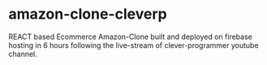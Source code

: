 # amazon-clone-cleverp
REACT based Ecommerce Amazon-Clone built and deployed on firebase hosting in 6 hours following the live-stream of clever-programmer youtube channel.
